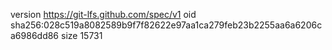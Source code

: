 version https://git-lfs.github.com/spec/v1
oid sha256:028c519a8082589b9f7f82622e97aa1ca279feb23b2255aa6a6206ca6986dd86
size 15731
